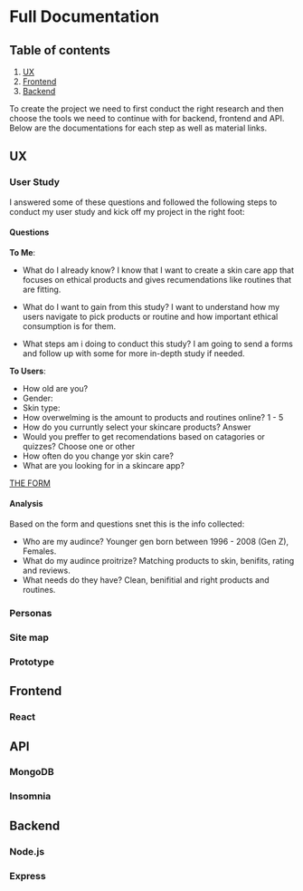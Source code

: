 # Full Documentation

## Table of contents

1. [UX](#ux)
2. [Frontend](#frontend)
3. [Backend](#backend)

To create the project we need to first conduct the right research and then choose the tools we need to continue with for backend, frontend and API. Below are the documentations for each step as well as material links.

## UX

### User Study

I answered some of these questions and followed the following steps to conduct my user study and kick off my project in the right foot:

#### Questions

**To Me**:

- What do I already know?
  I know that I want to create a skin care app that focuses on ethical products and gives recumendations like routines that are fitting.

- What do I want to gain from this study?
  I want to understand how my users navigate to pick products or routine and how important ethical consumption is for them.

- What steps am i doing to conduct this study?
  I am going to send a forms and follow up with some for more in-depth study if needed.

**To Users**:

- How old are you?
- Gender:
- Skin type:
- How overwelming is the amount to products and routines online? 1 - 5
- How do you curruntly select your skincare products? Answer
- Would you preffer to get recomendations based on catagories or quizzes? Choose one or other
- How often do you change yor skin care?
- What are you looking for in a skincare app?

[THE FORM](https://forms.gle/fCrjog4BxAWSdTrY9)

#### Analysis

Based on the form and questions snet this is the info collected:

- Who are my audince? Younger gen born between 1996 - 2008 (Gen Z), Females.
- What do my audince proitrize? Matching products to skin, benifits, rating and reviews.
- What needs do they have? Clean, benifitial and right products and routines.

### Personas

### Site map

### Prototype

## Frontend

### React

## API

### MongoDB

### Insomnia

## Backend

### Node.js

### Express
